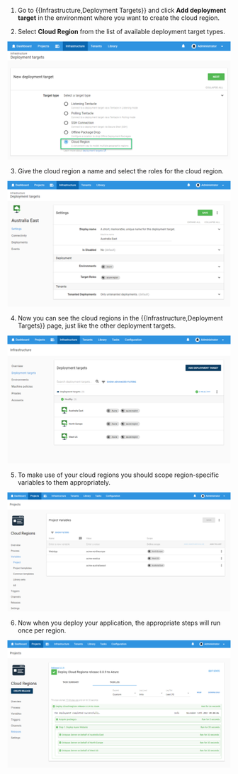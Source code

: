 1. Go to {{Infrastructure,Deployment Targets}} and click **Add deployment target** in the environment where you want to create the cloud region.

2. Select **Cloud Region** from the list of available deployment target types.

![](images/adding-new-cloud-region.png "width=500")

3. Give the cloud region a name and select the roles for the cloud region.

![](images/adding-new-cloud-region-part2.png "width=500")

4. Now you can see the cloud regions in the {{Infrastructure,Deployment Targets}} page, just like the other deployment targets.

![](images/cloud-region-list.png "width=500")

5. To make use of your cloud regions you should scope region-specific variables to them appropriately.

![](images/project-with-cloud-region-scoped-variables.png "width=500")

6. Now when you deploy your application, the appropriate steps will run once per region.

![](images/cloud-region-deployment-complete.png "width=500")
